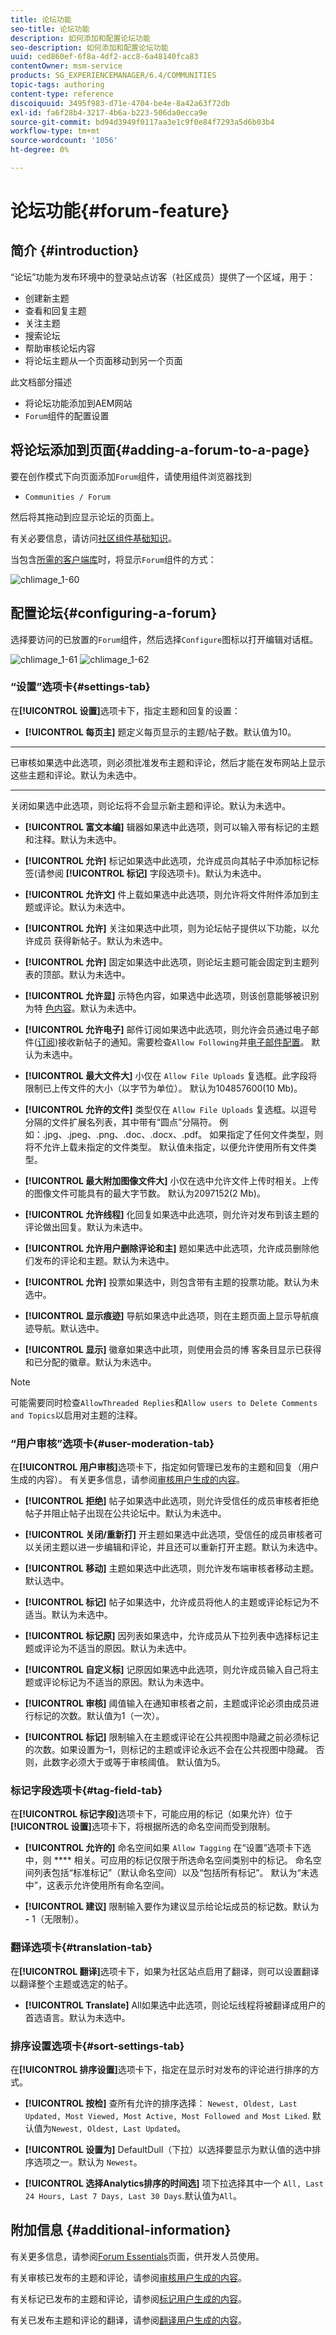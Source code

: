 ```yaml
---
title: 论坛功能
seo-title: 论坛功能
description: 如何添加和配置论坛功能
seo-description: 如何添加和配置论坛功能
uuid: ced860ef-6f8a-4df2-acc8-6a48140fca83
contentOwner: msm-service
products: SG_EXPERIENCEMANAGER/6.4/COMMUNITIES
topic-tags: authoring
content-type: reference
discoiquuid: 3495f983-d71e-4704-be4e-8a42a63f72db
exl-id: fa6f28b4-3217-4b6a-b223-506da0ecca9e
source-git-commit: bd94d3949f0117aa3e1c9f0e84f7293a5d6b03b4
workflow-type: tm+mt
source-wordcount: '1056'
ht-degree: 0%

---
```


# 论坛功能{#forum-feature}

## 简介 {#introduction}

“论坛”功能为发布环境中的登录站点访客（社区成员）提供了一个区域，用于：

* 创建新主题
* 查看和回复主题
* 关注主题
* 搜索论坛
* 帮助审核论坛内容
* 将论坛主题从一个页面移动到另一个页面

此文档部分描述

* 将论坛功能添加到AEM网站
* `Forum`组件的配置设置

## 将论坛添加到页面{#adding-a-forum-to-a-page}

要在创作模式下向页面添加`Forum`组件，请使用组件浏览器找到

* `Communities / Forum`

然后将其拖动到应显示论坛的页面上。

有关必要信息，请访问[社区组件基础知识](basics.md)。

当包含[所需的客户端库](essentials-forum.md#essentials-for-client-side)时，将显示`Forum`组件的方式：

![chlimage_1-60](assets/chlimage_1-60.png)

## 配置论坛{#configuring-a-forum}

选择要访问的已放置的`Forum`组件，然后选择`Configure`图标以打开编辑对话框。

![chlimage_1-61](assets/chlimage_1-61.png) ![chlimage_1-62](assets/chlimage_1-62.png)

### “设置”选项卡{#settings-tab}

在&#x200B;**[!UICONTROL 设置]**&#x200B;选项卡下，指定主题和回复的设置：

* **[!UICONTROL 每页主]**
题定义每页显示的主题/帖子数。默认值为10。

* ****
已审核如果选中此选项，则必须批准发布主题和评论，然后才能在发布网站上显示这些主题和评论。默认为未选中。

* ****
关闭如果选中此选项，则论坛将不会显示新主题和评论。默认为未选中。

* **[!UICONTROL 富文本编]**
辑器如果选中此选项，则可以输入带有标记的主题和注释。默认为未选中。

* **[!UICONTROL 允许]**
标记如果选中此选项，允许成员向其帖子中添加标记标签(请参阅 **[!UICONTROL 标记]** 字段选项卡)。默认为未选中。

* **[!UICONTROL 允许文]**
件上载如果选中此选项，则允许将文件附件添加到主题或评论。默认为未选中。

* **[!UICONTROL 允许]**
关注如果选中此项，则为论坛帖子提供以下功能，以允许成员 [](notifications.md) 获得新帖子。默认为未选中。

* **[!UICONTROL 允许]**
固定如果选中此选项，则论坛主题可能会固定到主题列表的顶部。默认为未选中。

* **[!UICONTROL 允许显]**
示特色内容，如果选中此选项，则该创意能够被识别为特 [色内容](featured.md)。默认为未选中。

* **[!UICONTROL 允许电子]**
邮件订阅如果选中此选项，则允许会员通过电子邮件([订阅](subscriptions.md))接收新帖子的通知。需要检查`Allow Following`并[电子邮件配置](email.md)。 默认为未选中。

* **[!UICONTROL 最大文件大]**
小仅在 
`Allow File Uploads` 复选框。此字段将限制已上传文件的大小（以字节为单位）。 默认为104857600(10 Mb)。

* **[!UICONTROL 允许的文件]**
类型仅在 
`Allow File Uploads` 复选框。以逗号分隔的文件扩展名列表，其中带有“圆点”分隔符。 例如：.jpg、.jpeg、.png、.doc、.docx、.pdf。 如果指定了任何文件类型，则将不允许上载未指定的文件类型。 默认值未指定，以便允许使用所有文件类型。

* **[!UICONTROL 最大附加图像文件大]**
小仅在选中允许文件上传时相关。上传的图像文件可能具有的最大字节数。 默认为2097152(2 Mb)。

* **[!UICONTROL 允许线程]**
化回复如果选中此选项，则允许对发布到该主题的评论做出回复。默认为未选中。

* **[!UICONTROL 允许用户删除评论和主]**
题如果选中此选项，允许成员删除他们发布的评论和主题。默认为未选中。

* **[!UICONTROL 允许]**
投票如果选中，则包含带有主题的投票功能。默认为未选中。

* **[!UICONTROL 显示痕迹]**
导航如果选中此选项，则在主题页面上显示导航痕迹导航。默认选中。

* **[!UICONTROL 显示]**
徽章如果选中此项，则使用会员的博 [](implementing-scoring.md) 客条目显示已获得和已分配的徽章。默认为未选中。

>[!NOTE]
>
>可能需要同时检查`AllowThreaded Replies`和`Allow users to Delete Comments and Topics`以启用对主题的注释。

### “用户审核”选项卡{#user-moderation-tab}

在&#x200B;**[!UICONTROL 用户审核]**&#x200B;选项卡下，指定如何管理已发布的主题和回复（用户生成的内容）。 有关更多信息，请参阅[审核用户生成的内容](moderate-ugc.md)。

* **[!UICONTROL 拒绝]**
帖子如果选中此选项，则允许受信任的成员审核者拒绝帖子并阻止帖子出现在公共论坛中。默认为未选中。

* **[!UICONTROL 关闭/重新打]**
开主题如果选中此选项，受信任的成员审核者可以关闭主题以进一步编辑和评论，并且还可以重新打开主题。默认为未选中。

* **[!UICONTROL 移动]**
主题如果选中此选项，则允许发布端审核者移动主题。默认选中。

* **[!UICONTROL 标记]**
帖子如果选中，允许成员将他人的主题或评论标记为不适当。默认为未选中。

* **[!UICONTROL 标记原]**
因列表如果选中，允许成员从下拉列表中选择标记主题或评论为不适当的原因。默认为未选中。

* **[!UICONTROL 自定义标]**
记原因如果选中此选项，则允许成员输入自己将主题或评论标记为不适当的原因。默认为未选中。

* **[!UICONTROL 审核]**
阈值输入在通知审核者之前，主题或评论必须由成员进行标记的次数。默认值为1（一次）。

* **[!UICONTROL 标记]**
限制输入在主题或评论在公共视图中隐藏之前必须标记的次数。如果设置为–1，则标记的主题或评论永远不会在公共视图中隐藏。 否则，此数字必须大于或等于审核阈值。 默认值为5。

### 标记字段选项卡{#tag-field-tab}

在&#x200B;**[!UICONTROL 标记字段]**&#x200B;选项卡下，可能应用的标记（如果允许）位于&#x200B;**[!UICONTROL 设置]**&#x200B;选项卡下，将根据所选的命名空间而受到限制。

* **[!UICONTROL 允许的]**
命名空间如果 `Allow Tagging` 在“设置”选项卡下选中，则 **** 相关。可应用的标记仅限于所选命名空间类别中的标记。 命名空间列表包括“标准标记”（默认命名空间）以及“包括所有标记”。 默认为“未选中”，这表示允许使用所有命名空间。

* **[!UICONTROL 建议]**
限制输入要作为建议显示给论坛成员的标记数。默认为 
**-** 1（无限制）。

### 翻译选项卡{#translation-tab}

在&#x200B;**[!UICONTROL 翻译]**&#x200B;选项卡下，如果为社区站点启用了翻译，则可以设置翻译以翻译整个主题或选定的帖子。

* **[!UICONTROL Translate]**
All如果选中此选项，则论坛线程将被翻译成用户的首选语言。默认为未选中。

### 排序设置选项卡{#sort-settings-tab}

在&#x200B;**[!UICONTROL 排序设置]**&#x200B;选项卡下，指定在显示时对发布的评论进行排序的方式。

* **[!UICONTROL 按检]**
查所有允许的排序选择： 
`Newest, Oldest, Last Updated, Most Viewed, Most Active, Most Followed and Most Liked`. 默认值为`Newest, Oldest, Last Updated`。

* **[!UICONTROL 设置为]**
DefaultDull（下拉）以选择要显示为默认值的选中排序选项之一。默认为 
`Newest`。

* **[!UICONTROL 选择Analytics排序的时间选]**
项下拉选择其中一个 
`All, Last 24 Hours, Last 7 Days, Last 30 Days`.默认值为`All`。

## 附加信息 {#additional-information}

有关更多信息，请参阅[Forum Essentials](essentials-forum.md)页面，供开发人员使用。

有关审核已发布的主题和评论，请参阅[审核用户生成的内容](moderate-ugc.md)。

有关标记已发布的主题和评论，请参阅[标记用户生成的内容](tag-ugc.md)。

有关已发布主题和评论的翻译，请参阅[翻译用户生成的内容](translate-ugc.md)。
